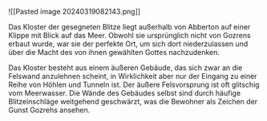 
![[Pasted image 20240319082143.png]]

Das Kloster der gesegneten Blitze liegt außerhalb von Abberton auf einer Klippe mit Blick auf das Meer. Obwohl sie ursprünglich nicht von Gozrens erbaut wurde, war sie der perfekte Ort, um sich dort niederzulassen und über die Macht des von ihnen gewählten Gottes nachzudenken.

Das Kloster besteht aus einem äußeren Gebäude, das sich zwar an die Felswand anzulehnen scheint, in Wirklichkeit aber nur der Eingang zu einer Reihe von Höhlen und Tunneln ist. Der äußere Felsvorsprung ist oft glitschig vom Meerwasser. Die Wände des Gebäudes selbst sind durch häufige Blitzeinschläge weitgehend geschwärzt, was die Bewohner als Zeichen der Gunst Gozrehs ansehen.